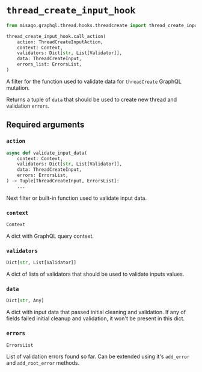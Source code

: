 # `thread_create_input_hook`

```python
from misago.graphql.thread.hooks.threadcreate import thread_create_input_hook

thread_create_input_hook.call_action(
    action: ThreadCreateInputAction,
    context: Context,
    validators: Dict[str, List[Validator]],
    data: ThreadCreateInput,
    errors_list: ErrorsList,
)
```

A filter for the function used to validate data for `threadCreate` GraphQL mutation.

Returns a tuple of `data` that should be used to create new thread and validation `errors`.


## Required arguments

### `action`

```python
async def validate_input_data(
    context: Context,
    validators: Dict[str, List[Validator]],
    data: ThreadCreateInput,
    errors: ErrorsList,
) -> Tuple[ThreadCreateInput, ErrorsList]:
    ...
```

Next filter or built-in function used to validate input data.


### `context`

```python
Context
```

A dict with GraphQL query context.


### `validators`

```python
Dict[str, List[Validator]]
```

A dict of lists of validators that should be used to validate inputs values.


### `data`

```python
Dict[str, Any]
```

A dict with input data that passed initial cleaning and validation. If any of fields failed initial cleanup and validation, it won't be present in this dict.


### `errors`

```python
ErrorsList
```

List of validation errors found so far. Can be extended using it's `add_error` and `add_root_error` methods.
